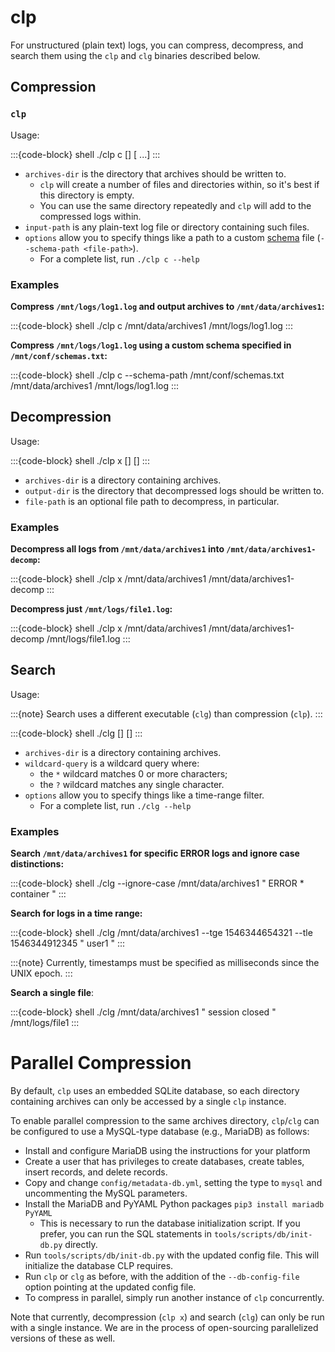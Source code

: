 # clp

For unstructured (plain text) logs, you can compress, decompress, and search them using the `clp`
and `clg` binaries described below.

## Compression

### `clp`

Usage:

:::{code-block} shell
./clp c [<options>] <archives-dir> <input-path> [<input-path> ...]
:::

* `archives-dir` is the directory that archives should be written to.
  * `clp` will create a number of files and directories within, so it's best if this directory is
    empty.
  * You can use the same directory repeatedly and `clp` will add to the compressed logs within.
* `input-path` is any plain-text log file or directory containing such files.
* `options` allow you to specify things like a path to a custom
  [schema](../reference-unstructured-schema-file) file (`--schema-path <file-path>`).
  * For a complete list, run `./clp c --help`

### Examples

**Compress `/mnt/logs/log1.log` and output archives to `/mnt/data/archives1`:**

:::{code-block} shell
./clp c /mnt/data/archives1 /mnt/logs/log1.log
:::

**Compress `/mnt/logs/log1.log` using a custom schema specified in `/mnt/conf/schemas.txt`:**

:::{code-block} shell
./clp c --schema-path /mnt/conf/schemas.txt /mnt/data/archives1 /mnt/logs/log1.log
:::

## Decompression

Usage:

:::{code-block} shell
./clp x [<options>] <archives-dir> <output-dir> [<file-path>]
:::

* `archives-dir` is a directory containing archives.
* `output-dir` is the directory that decompressed logs should be written to.
* `file-path` is an optional file path to decompress, in particular.

### Examples

**Decompress all logs from `/mnt/data/archives1` into `/mnt/data/archives1-decomp`:**

:::{code-block} shell
./clp x /mnt/data/archives1 /mnt/data/archives1-decomp
:::

**Decompress just `/mnt/logs/file1.log`:**

:::{code-block} shell
./clp x /mnt/data/archives1 /mnt/data/archives1-decomp /mnt/logs/file1.log
:::

## Search

Usage:

:::{note}
Search uses a different executable (`clg`) than compression (`clp`).
:::

:::{code-block} shell
./clg [<options>] <archives-dir> <wildcard-query> [<file-path>]
:::

* `archives-dir` is a directory containing archives.
* `wildcard-query` is a wildcard query where:
  * the `*` wildcard matches 0 or more characters;
  * the `?` wildcard matches any single character.
* `options` allow you to specify things like a time-range filter.
  * For a complete list, run `./clg --help`

### Examples

**Search `/mnt/data/archives1` for specific ERROR logs and ignore case distinctions:**

:::{code-block} shell
./clg --ignore-case /mnt/data/archives1 " ERROR * container "
:::

**Search for logs in a time range:**

:::{code-block} shell
./clg /mnt/data/archives1 --tge 1546344654321 --tle 1546344912345 " user1 "
:::

:::{note}
Currently, timestamps must be specified as milliseconds since the UNIX epoch.
:::

**Search a single file**:

:::{code-block} shell
./clg /mnt/data/archives1 " session closed " /mnt/logs/file1
:::

# Parallel Compression

By default, `clp` uses an embedded SQLite database, so each directory containing archives can only
be accessed by a single `clp` instance.

To enable parallel compression to the same archives directory, `clp`/`clg` can be configured to use
a MySQL-type database (e.g., MariaDB) as follows:

* Install and configure MariaDB using the instructions for your platform
* Create a user that has privileges to create databases, create tables, insert records, and delete
  records.
* Copy and change `config/metadata-db.yml`, setting the type to `mysql` and uncommenting the MySQL
  parameters.
* Install the MariaDB and PyYAML Python packages `pip3 install mariadb PyYAML`
  * This is necessary to run the database initialization script. If you prefer, you can run the SQL
    statements in `tools/scripts/db/init-db.py` directly.
* Run `tools/scripts/db/init-db.py` with the updated config file. This will initialize the database
  CLP requires.
* Run `clp` or `clg` as before, with the addition of the `--db-config-file` option pointing at the
  updated config file.
* To compress in parallel, simply run another instance of `clp` concurrently.

Note that currently, decompression (`clp x`) and search (`clg`) can only be run with a single
instance. We are in the process of open-sourcing parallelized versions of these as well.

